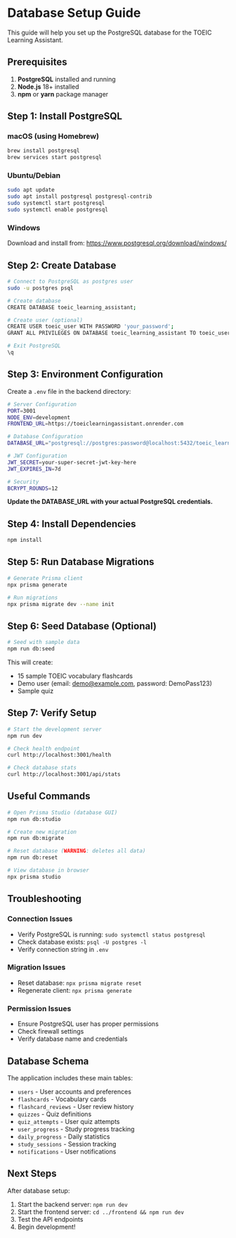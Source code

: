 # Database Setup Guide

This guide will help you set up the PostgreSQL database for the TOEIC Learning Assistant.

## Prerequisites

1. **PostgreSQL** installed and running
2. **Node.js** 18+ installed
3. **npm** or **yarn** package manager

## Step 1: Install PostgreSQL

### macOS (using Homebrew)
```bash
brew install postgresql
brew services start postgresql
```

### Ubuntu/Debian
```bash
sudo apt update
sudo apt install postgresql postgresql-contrib
sudo systemctl start postgresql
sudo systemctl enable postgresql
```

### Windows
Download and install from: https://www.postgresql.org/download/windows/

## Step 2: Create Database

```bash
# Connect to PostgreSQL as postgres user
sudo -u postgres psql

# Create database
CREATE DATABASE toeic_learning_assistant;

# Create user (optional)
CREATE USER toeic_user WITH PASSWORD 'your_password';
GRANT ALL PRIVILEGES ON DATABASE toeic_learning_assistant TO toeic_user;

# Exit PostgreSQL
\q
```

## Step 3: Environment Configuration

Create a `.env` file in the backend directory:

```bash
# Server Configuration
PORT=3001
NODE_ENV=development
FRONTEND_URL=https://toeiclearningassistant.onrender.com

# Database Configuration
DATABASE_URL="postgresql://postgres:password@localhost:5432/toeic_learning_assistant"

# JWT Configuration
JWT_SECRET=your-super-secret-jwt-key-here
JWT_EXPIRES_IN=7d

# Security
BCRYPT_ROUNDS=12
```

**Update the DATABASE_URL with your actual PostgreSQL credentials.**

## Step 4: Install Dependencies

```bash
npm install
```

## Step 5: Run Database Migrations

```bash
# Generate Prisma client
npx prisma generate

# Run migrations
npx prisma migrate dev --name init
```

## Step 6: Seed Database (Optional)

```bash
# Seed with sample data
npm run db:seed
```

This will create:
- 15 sample TOEIC vocabulary flashcards
- Demo user (email: demo@example.com, password: DemoPass123)
- Sample quiz

## Step 7: Verify Setup

```bash
# Start the development server
npm run dev

# Check health endpoint
curl http://localhost:3001/health

# Check database stats
curl http://localhost:3001/api/stats
```

## Useful Commands

```bash
# Open Prisma Studio (database GUI)
npm run db:studio

# Create new migration
npm run db:migrate

# Reset database (WARNING: deletes all data)
npm run db:reset

# View database in browser
npx prisma studio
```

## Troubleshooting

### Connection Issues
- Verify PostgreSQL is running: `sudo systemctl status postgresql`
- Check database exists: `psql -U postgres -l`
- Verify connection string in `.env`

### Migration Issues
- Reset database: `npx prisma migrate reset`
- Regenerate client: `npx prisma generate`

### Permission Issues
- Ensure PostgreSQL user has proper permissions
- Check firewall settings
- Verify database name and credentials

## Database Schema

The application includes these main tables:
- `users` - User accounts and preferences
- `flashcards` - Vocabulary cards
- `flashcard_reviews` - User review history
- `quizzes` - Quiz definitions
- `quiz_attempts` - User quiz attempts
- `user_progress` - Study progress tracking
- `daily_progress` - Daily statistics
- `study_sessions` - Session tracking
- `notifications` - User notifications

## Next Steps

After database setup:
1. Start the backend server: `npm run dev`
2. Start the frontend server: `cd ../frontend && npm run dev`
3. Test the API endpoints
4. Begin development!
